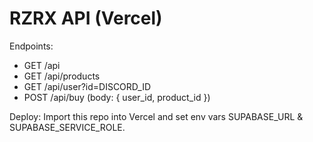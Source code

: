 # RZRX API (Vercel)

Endpoints:
- GET /api
- GET /api/products
- GET /api/user?id=DISCORD_ID
- POST /api/buy  (body: { user_id, product_id })

Deploy: Import this repo into Vercel and set env vars SUPABASE_URL & SUPABASE_SERVICE_ROLE.
